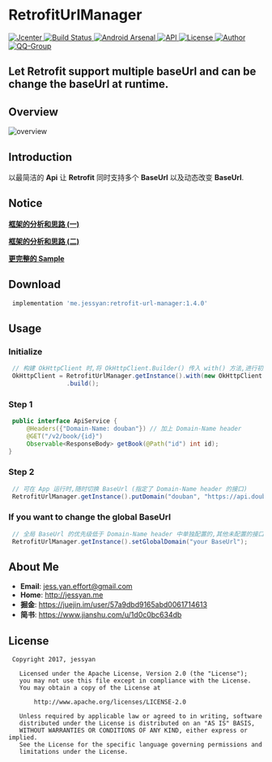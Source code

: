 # RetrofitUrlManager
[ ![Jcenter](https://img.shields.io/badge/Jcenter-v1.4.0-brightgreen.svg?style=flat-square) ](https://bintray.com/jessyancoding/maven/retrofit-url-manager/1.4.0/link)
[ ![Build Status](https://travis-ci.org/JessYanCoding/RetrofitUrlManager.svg?branch=master) ](https://travis-ci.org/JessYanCoding/RetrofitUrlManager)
[ ![Android Arsenal](https://img.shields.io/badge/Android%20Arsenal-RetrofitUrlManager-brightgreen.svg?style=flat-square) ](https://android-arsenal.com/details/1/6007)
[ ![API](https://img.shields.io/badge/API-9%2B-blue.svg?style=flat-square) ](https://developer.android.com/about/versions/android-2.3.html)
[ ![License](http://img.shields.io/badge/License-Apache%202.0-blue.svg?style=flat-square) ](http://www.apache.org/licenses/LICENSE-2.0)
[ ![Author](https://img.shields.io/badge/Author-JessYan-orange.svg?style=flat-square) ](https://www.jianshu.com/u/1d0c0bc634db)
[ ![QQ-Group](https://img.shields.io/badge/QQ%E7%BE%A4-455850365%20%7C%20301733278-orange.svg?style=flat-square) ](https://shang.qq.com/wpa/qunwpa?idkey=7e59e59145e6c7c68932ace10f52790636451f01d1ecadb6a652b1df234df753)

## Let Retrofit support multiple baseUrl and can be change the baseUrl at runtime.

## Overview
![overview](art/overview.gif)

## Introduction
以最简洁的 **Api** 让 **Retrofit** 同时支持多个 **BaseUrl** 以及动态改变 **BaseUrl**.

## Notice
[**框架的分析和思路 (一)**](http://www.jianshu.com/p/2919bdb8d09a)

[**框架的分析和思路 (二)**](https://www.jianshu.com/p/35a8959c2f86)

[**更完整的 Sample**](https://github.com/JessYanCoding/ArmsComponent)

## Download
``` gradle
 implementation 'me.jessyan:retrofit-url-manager:1.4.0'
```

## Usage
### Initialize
``` java
 // 构建 OkHttpClient 时,将 OkHttpClient.Builder() 传入 with() 方法,进行初始化配置
 OkHttpClient = RetrofitUrlManager.getInstance().with(new OkHttpClient.Builder())
                .build();
```

### Step 1
``` java
 public interface ApiService {
     @Headers({"Domain-Name: douban"}) // 加上 Domain-Name header
     @GET("/v2/book/{id}")
     Observable<ResponseBody> getBook(@Path("id") int id);
}

```

### Step 2
``` java
 // 可在 App 运行时,随时切换 BaseUrl (指定了 Domain-Name header 的接口)
 RetrofitUrlManager.getInstance().putDomain("douban", "https://api.douban.com");
```

### If you want to change the global BaseUrl
```java
 // 全局 BaseUrl 的优先级低于 Domain-Name header 中单独配置的,其他未配置的接口将受全局 BaseUrl 的影响
 RetrofitUrlManager.getInstance().setGlobalDomain("your BaseUrl");

```

## About Me
* **Email**: <jess.yan.effort@gmail.com>
* **Home**: <http://jessyan.me>
* **掘金**: <https://juejin.im/user/57a9dbd9165abd0061714613>
* **简书**: <https://www.jianshu.com/u/1d0c0bc634db>

## License
```
 Copyright 2017, jessyan

   Licensed under the Apache License, Version 2.0 (the "License");
   you may not use this file except in compliance with the License.
   You may obtain a copy of the License at

       http://www.apache.org/licenses/LICENSE-2.0

   Unless required by applicable law or agreed to in writing, software
   distributed under the License is distributed on an "AS IS" BASIS,
   WITHOUT WARRANTIES OR CONDITIONS OF ANY KIND, either express or implied.
   See the License for the specific language governing permissions and
   limitations under the License.
```
